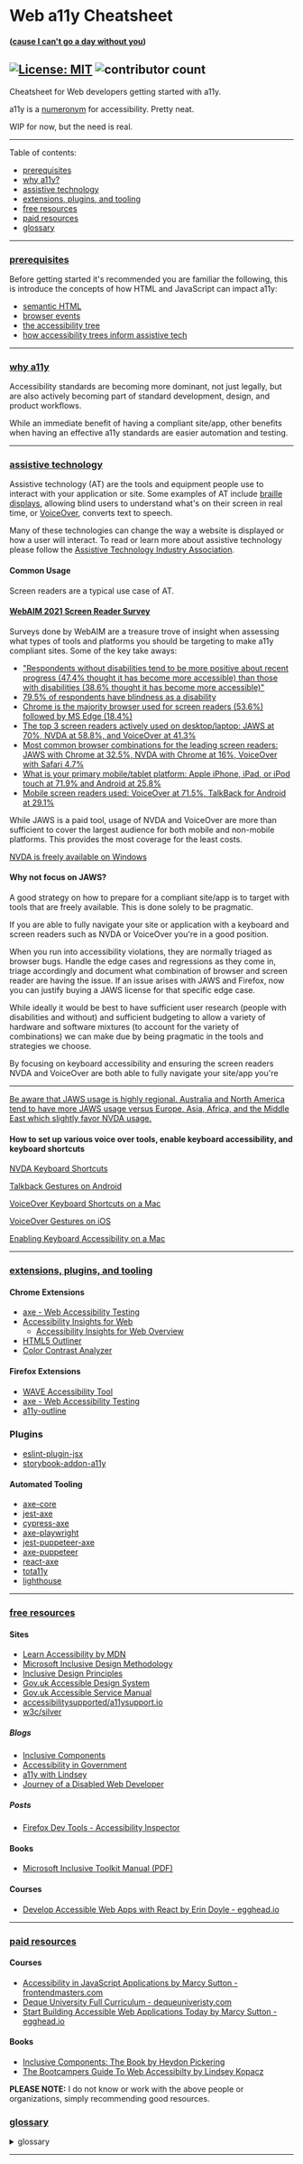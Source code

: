 # Web a11y Cheatsheet
#### ([cause I can't go a day without you](https://www.youtube.com/watch?v=3xDzUFNbDy0#t=1m24s))

[![License: MIT](https://img.shields.io/badge/License-MIT-yellow.svg)](https://opensource.org/licenses/MIT) ![contributor count](https://img.shields.io/github/contributors/azemetre/react-a11y-cheatsheet)
---
Cheatsheet for Web developers getting started with a11y.

a11y is a [numeronym](https://en.wikipedia.org/wiki/Numeronym) for accessibility. Pretty neat.

WIP for now, but the need is real.

---
Table of contents:
* [prerequisites](#prereqs)
* [why a11y?](#why)
* [assistive technology](#at)
* [extensions, plugins, and tooling](#tools)
* [free resources](#freeresources)
* [paid resources](#paidresources)
* [glossary](#glossary)
---

### [prerequisites](#prereqs)

Before getting started it's recommended you are familiar the following, this is introduce the concepts of how HTML and JavaScript can impact a11y:
* [semantic HTML](https://developer.mozilla.org/en-US/docs/Glossary/Semantics#Semantics_in_HTML)
* [browser events](https://developer.mozilla.org/en-US/docs/Web/Guide/Events/Event_handlers)
* [the accessibility tree](https://developers.google.com/web/fundamentals/accessibility/semantics-builtin/the-accessibility-tree)
* [how accessibility trees inform assistive tech](https://hacks.mozilla.org/2019/06/how-accessibility-trees-inform-assistive-tech/)

---

### [why a11y](#why)

Accessibility standards are becoming more dominant, not just legally, but are also actively becoming part of standard development, design, and product workflows.

While an immediate benefit of having a compliant site/app, other benefits when having an effective a11y standards are easier automation and testing.

---

### [assistive technology](#at)
Assistive technology (AT) are the tools and equipment people use to interact with your application or site. Some examples of AT include [braille displays](https://en.wikipedia.org/wiki/Refreshable_braille_display), allowing blind users to understand what's on their screen in real time, or [VoiceOver](https://www.apple.com/accessibility/mac/vision/), converts text to speech.

Many of these technologies can change the way a website is displayed or how a user will interact. To read or learn more about assistive technology please follow the [Assistive Technology Industry Association](https://www.atia.org/).

#### Common Usage
Screen readers are a typical use case of AT.

#### [WebAIM 2021 Screen Reader Survey](https://webaim.org/projects/screenreadersurvey9/)
Surveys done by WebAIM are a treasure trove of insight when assessing what types of tools and platforms you should be targeting to make a11y compliant sites. Some of the key take aways:
* ["Respondents without disabilities tend to be more positive about recent progress (47.4% thought it has become more accessible) than those with disabilities (38.6% thought it has become more accessible)"](https://webaim.org/projects/screenreadersurvey9/#progress)
* [79.5% of respondents have blindness as a disability](https://webaim.org/projects/screenreadersurvey9/#disabilitytypes)
* [Chrome is the majority browser used for screen readers (53.6%) followed by MS Edge (18.4%)](https://webaim.org/projects/screenreadersurvey9/#browsers)
* [The top 3 screen readers actively used on desktop/laptop: JAWS at 70%, NVDA at 58.8%, and VoiceOver at 41.3%](https://webaim.org/projects/screenreadersurvey9/#used)
* [Most common browser combinations for the leading screen readers: JAWS with Chrome at 32.5%, NVDA with Chrome at 16%, VoiceOver with Safari	4.7%](https://webaim.org/projects/screenreadersurvey9/#browsercombos)
* [What is your primary mobile/tablet platform: Apple iPhone, iPad, or iPod touch at 71.9% and Android at 25.8%](https://webaim.org/projects/screenreadersurvey9/#mobileplatforms)
* [Mobile screen readers used: VoiceOver at 71.5%, TalkBack for Android at 29.1%](https://webaim.org/projects/screenreadersurvey9/#mobilescreenreaders)

While JAWS is a paid tool, usage of NVDA and VoiceOver are more than sufficient to cover the largest audience for both mobile and non-mobile platforms. This provides the most coverage for the least costs.

[NVDA is freely available on Windows](https://www.nvaccess.org/)

#### Why not focus on JAWS?

A good strategy on how to prepare for a compliant site/app is to target with tools that are freely available. This is done solely to be pragmatic.

If you are able to fully navigate your site or application with a keyboard and screen readers such as NVDA or VoiceOver you're in a good position.

When you run into accessibility violations, they are normally triaged as browser bugs. Handle the edge cases and regressions as they come in, triage accordingly and document what combination of browser and screen reader are having the issue. If an issue arises with JAWS and Firefox, now you can justify buying a JAWS license for that specific edge case.

While ideally it would be best to have sufficient user research (people with disabilities and without) and sufficient budgeting to allow a variety of hardware and software mixtures (to account for the variety of combinations) we can make due by being pragmatic in the tools and strategies we choose.

By focusing on keyboard accessibility and ensuring the screen readers NVDA and VoiceOver are both able to fully navigate your site/app you're

---

[Be aware that JAWS usage is highly regional. Australia and North America tend to have more JAWS usage versus Europe, Asia, Africa, and the Middle East which slightly favor NVDA usage.](https://webaim.org/projects/screenreadersurvey9/#primary)

#### How to set up various voice over tools, enable keyboard accessibility, and keyboard shortcuts
[NVDA Keyboard Shortcuts](https://dequeuniversity.com/screenreaders/nvda-keyboard-shortcuts)

[Talkback Gestures on Android](https://dequeuniversity.com/screenreaders/talkback-shortcuts)

[VoiceOver Keyboard Shortcuts on a Mac](https://dequeuniversity.com/screenreaders/voiceover-keyboard-shortcuts)

[VoiceOver Gestures on iOS](https://dequeuniversity.com/screenreaders/voiceover-ios-shortcuts)

[Enabling Keyboard Accessibility on a Mac](https://dequeuniversity.com/mac/keyboard-access-mac)

---

### [extensions, plugins, and tooling](#tools)

#### Chrome Extensions
* [axe - Web Accessibility Testing](https://chrome.google.com/webstore/detail/axe-web-accessibility-tes/lhdoppojpmngadmnindnejefpokejbdd)
* [Accessibility Insights for Web](https://chrome.google.com/webstore/detail/accessibility-insights-fo/pbjjkligggfmakdaogkfomddhfmpjeni)
  * [Accessibility Insights for Web Overview](https://accessibilityinsights.io/docs/en/web/overview)
* [HTML5 Outliner](https://chrome.google.com/webstore/detail/html5-outliner/afoibpobokebhgfnknfndkgemglggomo)
* [Color Contrast Analyzer](https://chrome.google.com/webstore/detail/color-contrast-analyzer/dagdlcijhfbmgkjokkjicnnfimlebcll)

#### Firefox Extensions
* [WAVE Accessibility Tool](https://addons.mozilla.org/en-US/firefox/addon/wave-accessibility-tool/)
* [axe - Web Accessibility Testing](https://addons.mozilla.org/en-US/firefox/addon/axe-devtools/)
* [a11y-outline](https://addons.mozilla.org/en-US/firefox/addon/a11y-outline/)

### Plugins
* [eslint-plugin-jsx](https://github.com/jsx-eslint/eslint-plugin-jsx-a11y#readme)
* [storybook-addon-a11y](https://github.com/storybookjs/storybook/tree/next/addons/a11y)

#### Automated Tooling
* [axe-core](https://github.com/dequelabs/axe-core)
* [jest-axe](https://github.com/nickcolley/jest-axe)
* [cypress-axe](https://github.com/avanslaars/cypress-axe)
* [axe-playwright](https://github.com/abhinaba-ghosh/axe-playwright)
* [jest-puppeteer-axe](https://github.com/WordPress/gutenberg/tree/master/packages/jest-puppeteer-axe)
* [axe-puppeteer](https://github.com/dequelabs/axe-puppeteer)
* [react-axe](https://github.com/dequelabs/react-axe)
* [tota11y](https://github.com/Khan/tota11y)
* [lighthouse](https://github.com/GoogleChrome/lighthouse)

---

### [free resources](#freeresources)

#### Sites
* [Learn Accessibility by MDN](https://developer.mozilla.org/en-US/docs/Learn/Accessibility)
* [Microsoft Inclusive Design Methodology](https://www.microsoft.com/design/inclusive/)
* [Inclusive Design Principles](https://inclusivedesignprinciples.org/)
* [Gov.uk Accessible Design System](https://design-system.service.gov.uk/accessibility/)
* [Gov.uk Accessible Service Manual](https://www.gov.uk/service-manual/helping-people-to-use-your-service/making-your-service-accessible-an-introduction)
* [accessibilitysupported/a11ysupport.io](https://github.com/accessibilitysupported/a11ysupport.io)
* [w3c/silver](https://github.com/w3c/silver)

##### Blogs
* [Inclusive Components](https://inclusive-components.design/)
* [Accessibility in Government](https://accessibility.blog.gov.uk/)
* [a11y with Lindsey ](https://www.a11ywithlindsey.com/blog)
* [Journey of a Disabled Web Developer](https://ashleemboyer.com/)

##### Posts
* [Firefox Dev Tools - Accessibility Inspector](https://developer.mozilla.org/en-US/docs/Tools/Accessibility_inspector)

#### Books
* [Microsoft Inclusive Toolkit Manual (PDF)](https://download.microsoft.com/download/b/0/d/b0d4bf87-09ce-4417-8f28-d60703d672ed/inclusive_toolkit_manual_final.pdf)

#### Courses
* [Develop Accessible Web Apps with React by Erin Doyle - egghead.io](https://egghead.io/courses/develop-accessible-web-apps-with-react)

---

### [paid resources](#paidresouces)

#### Courses
* [Accessibility in JavaScript Applications by Marcy Sutton - frontendmasters.com](https://frontendmasters.com/workshops/javascript-accessibility/)
* [Deque University Full Curriculum - dequeuniveristy.com](https://dequeuniversity.com/curriculum/packages/full)
* [Start Building Accessible Web Applications Today by Marcy Sutton - egghead.io](https://egghead.io/courses/start-building-accessible-web-applications-today)

#### Books
* [Inclusive Components: The Book by Heydon Pickering](http://book.inclusive-components.design/)
* [The Bootcampers Guide To Web Accessibilty by Lindsey Kopacz](https://a11y-with-lindsey.ck.page/products/pre-order-the-bootcampers-guide-to-web)

**PLEASE NOTE:** I do not know or work with the above people or organizations, simply recommending good resources.

### [glossary](#glossary)

<details><summary>glossary</summary>
  
* **a11y** (accessibility)
  * a11y is a [numeronym](https://en.wikipedia.org/wiki/Numeronym) for accessibility
* **assistive technology**
  * the tools and equipment people use to interact with your application or site. examples include: screen readers, screen magnification software, or alternative input displays suchas head pointers, motion tracking, or large-print and tactile keyboards
* **accessibility tree** (accessibility object model)
  * contains accessiblity-related information for most HTML elements.
</details>

---

